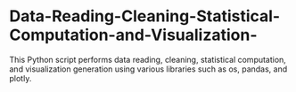 # Data-Reading-Cleaning-Statistical-Computation-and-Visualization-
This Python script performs data reading, cleaning, statistical computation, and visualization generation using various libraries such as os, pandas, and plotly. 
